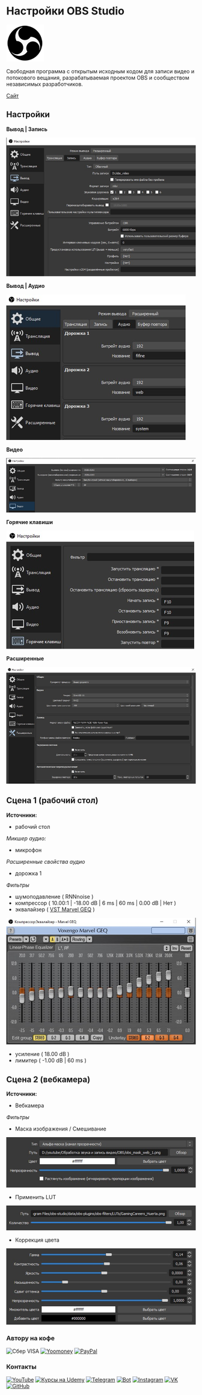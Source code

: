 # Настройки OBS Studio

![OBS Studio](screenshots/obs_logo.png)

Свободная программа с открытым исходным кодом для записи видео и потокового вещания, разрабатываемая проектом OBS и сообществом независимых разработчиков.

[Сайт](https://obsproject.com/ru)

## Настройки
**Вывод | Запись**

![Вывод | Запись](screenshots/output_record.jpg)

**Вывод | Аудио**

![Вывод | Аудио](screenshots/output_audio.jpg)

**Видео**

![Видео](screenshots/video.jpg)

**Горячие клавиши**

![Горячие клавиши](screenshots/hotkeys.jpg)

**Расширенные**

![Расширенные](screenshots/extended.jpg)

## Сцена 1 (рабочий стол)
**Источники:**
- рабочий стол

*Микшер аудио:*
- микрофон

*Расширенные свойства аудио*
- дорожка 1
  
*Фильтры*
- шумоподавление ( RNNnoise )
- компрессор ( 10.00:1 | -18.00 dB | 6 ms | 60 ms | 0.00 dB | Нет )
- эквалайзер ( [VST Marvel GEQ](https://www.voxengo.com/product/marvelgeq/) )

![VST Marvel GEQ](screenshots/vst_marvel_geq.jpg)

- усиление ( 18.00 dB )
- лимитер ( -1.00 dB | 60 ms )

## Сцена 2 (вебкамера)

**Источники:**
- Вебкамера
  
*Фильтры*
- Маска изображения / Смешивание

![Маска изображения / Смешивание](screenshots/web_filter1.jpg)

- Применить LUT

![Применить LUT](screenshots/web_filter2.jpg)

- Коррекция цвета

![Коррекция цвета](screenshots/web_filter3.jpg)

### Автору на кофе
![Сбер VISA](https://img.shields.io/badge/Card-4274320032331582-333?style=for-the-badge&logo=visa&labelColor=08a652)
[![Yoomoney](https://img.shields.io/badge/-Yoomoney-7f2bfd?style=for-the-badge)](https://yasobe.ru/na/itdoctor)
[![PayPal](https://img.shields.io/badge/-PayPal-0070ba?style=for-the-badge&logo=PayPal&logoColor=FF0000)](https://paypal.me/itdoctorstudio)

### Контакты
[![YouTube](https://img.shields.io/badge/-YouTube-333?style=for-the-badge&logo=YouTube&logoColor=FF0000)](https://www.youtube.com/c/ITDoctor)
[![Курсы на Udemy](https://img.shields.io/badge/-Udemy-333?style=for-the-badge&logo=Udemy&logoColor=fff)](https://www.udemy.com/user/useinov-ismail-asanovich/)
[![Telegram](https://img.shields.io/badge/-Telegram-333?style=for-the-badge&logo=telegram&logoColor=27A0D9)](https://t.me/itdoctorstudio)
[![Bot](https://img.shields.io/badge/-Bot-333?style=for-the-badge)](https://t.me/itdoctorNavigatorBot?start)
[![Instagram](https://img.shields.io/badge/-Instagram-333?style=for-the-badge&logo=instagram&logoColor=B4068E)](https://instagram.com/ismail_asanovich)
[![VK](https://img.shields.io/badge/-VK-333?style=for-the-badge&logo=Vk&logoColor=27A0D9)](https://vk.com/itdoctorstudio)
[![GitHub](https://img.shields.io/badge/-GitHub-333?style=for-the-badge&logo=GitHub&logoColor=fff)](https://github.com/morphIsmail)